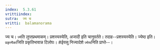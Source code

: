 ```yaml
---
index:  5.3.61
vrittiindex: 
sutra:  ज्य च
vritti:  balamanorama 
---
```


ज्य च। `ज्ये`ति लुप्तप्रथमाकम्। प्रशस्यस्येति, अजादी इति चानुवर्तते। तदाह--प्रशस्यस्येति। ज्येष्ठ इति। `प्रकृत्यैका`जिति प्रकृतिभावान्न टिलोपः। #ईयसु निज्यादेशे `ज्येया`निति प्राप्ते--।

